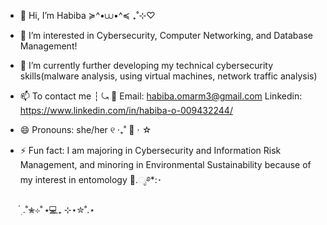 - 👋 Hi, I’m Habiba  ≽^•⩊•^≼ ₊˚⊹♡
- 👀 I’m interested in Cybersecurity, Computer Networking, and Database Management! 
- 🌱 I’m currently further developing my technical cybersecurity skills(malware analysis, using virtual machines, network traffic analysis)
- 📫 To contact me  ┆ ⤿ 💌 Email: habiba.omarm3@gmail.com  Linkedin: https://www.linkedin.com/in/habiba-o-009432244/
- 😄 Pronouns: she/her ୧ ‧₊˚ 🍮 ⋅ ☆
- ⚡ Fun fact: I am majoring in Cybersecurity and Information Risk Management, and minoring in Environmental Sustainability because of my interest in entomology 🐛.ೃ࿔*:･
  
    ๋࣭ .˚✮⊹˚ ⭑💻₊ ⊹⋆✮˚.⋆

